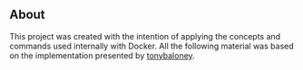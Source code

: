 ## About

This project was created with the intention of applying the concepts and commands used internally with Docker. All the following material was based on the implementation presented by [tonybaloney](https://github.com/tonybaloney/mocker).

